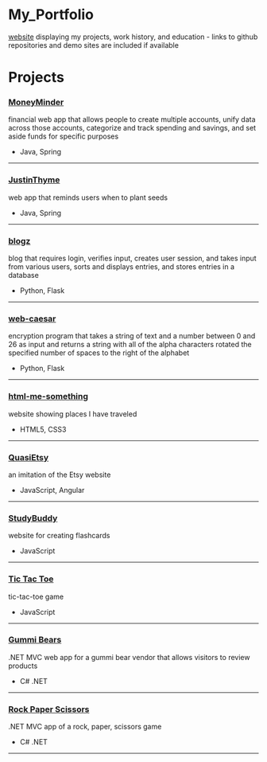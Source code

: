 # My_Portfolio
[website](https://rawgit.com/Sara-Hamilton/My_Portfolio/master/) displaying my projects, work history, and education -  links to github repositories and demo sites are included if available 

# Projects
### [MoneyMinder](https://github.com/Sara-Hamilton/MoneyMinder)
financial web app that allows people to create multiple accounts, unify data across those accounts, categorize and track spending and savings, and set aside funds for specific purposes  
* Java, Spring  
---
### [JustinThyme](https://github.com/Sara-Hamilton/JustinThyme)    
web app that reminds users when to plant seeds   
* Java, Spring 
---
### [blogz](https://github.com/Sara-Hamilton/blogz)  
blog that requires login, verifies input, creates user session, and takes input from various users, sorts and displays entries, and stores entries in a database  
* Python, Flask  
---
### [web-caesar](https://github.com/Sara-Hamilton/web-caesar)  
encryption program that takes a string of text and a number between 0 and 26 as input and returns a string with all of the alpha characters rotated the specified number of spaces to the right of the alphabet  
* Python, Flask  
---
### [html-me-something](https://github.com/Sara-Hamilton/html-me-something)  
website showing places I have traveled  
* HTML5, CSS3  
--- 
### [QuasiEtsy](https://github.com/Sara-Hamilton/quasi-etsy)  
an imitation of the Etsy website  
* JavaScript, Angular  
---  
### [StudyBuddy](https://github.com/Sara-Hamilton/study-buddy)  
website for creating flashcards  
* JavaScript  
---  
### [Tic Tac Toe](https://github.com/Sara-Hamilton/tic-tac-toe)  
tic-tac-toe game  
* JavaScript  
--- 
### [Gummi Bears](https://github.com/Sara-Hamilton/GummIBears)  
.NET MVC web app for a gummi bear vendor that allows visitors to review products  
* C# .NET  
---
### [Rock Paper Scissors](https://github.com/Sara-Hamilton/RockPaperScissors)  
.NET MVC app of a rock, paper, scissors game  
* C# .NET  
---

